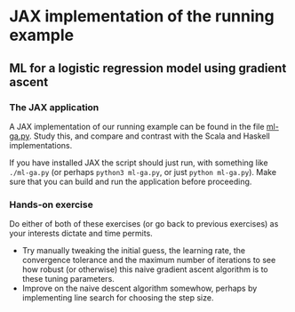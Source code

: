 # JAX implementation of the running example

## ML for a logistic regression model using gradient ascent

### The JAX application

A JAX implementation of our running example can be found in the file [ml-ga.py](ml-ga.py). Study this, and compare and contrast with the Scala and Haskell implementations.

If you have installed JAX the script should just run, with something like `./ml-ga.py` (or perhaps `python3 ml-ga.py`, or just `python ml-ga.py`). Make sure that you can build and run the application before proceeding.

### Hands-on exercise

Do either of both of these exercises (or go back to previous exercises) as your interests dictate and time permits.

* Try manually tweaking the initial guess, the learning rate, the convergence tolerance and the maximum number of iterations to see how robust (or otherwise) this naive gradient ascent algorithm is to these tuning parameters.
* Improve on the naive descent algorithm somewhow, perhaps by implementing line search for choosing the step size.


